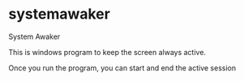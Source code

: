 # systemawaker
System Awaker


This is windows program to keep the screen always active.

Once you run the program, you can start and end the active session
